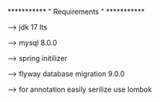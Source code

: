 *********** " Requirements " ***********



-->  jdk 17 lts

-->  mysql 8.0.0

-->  spring initilizer

-->  flyway database migration 9.0.0

-->  for annotation easily serilize use lombok
